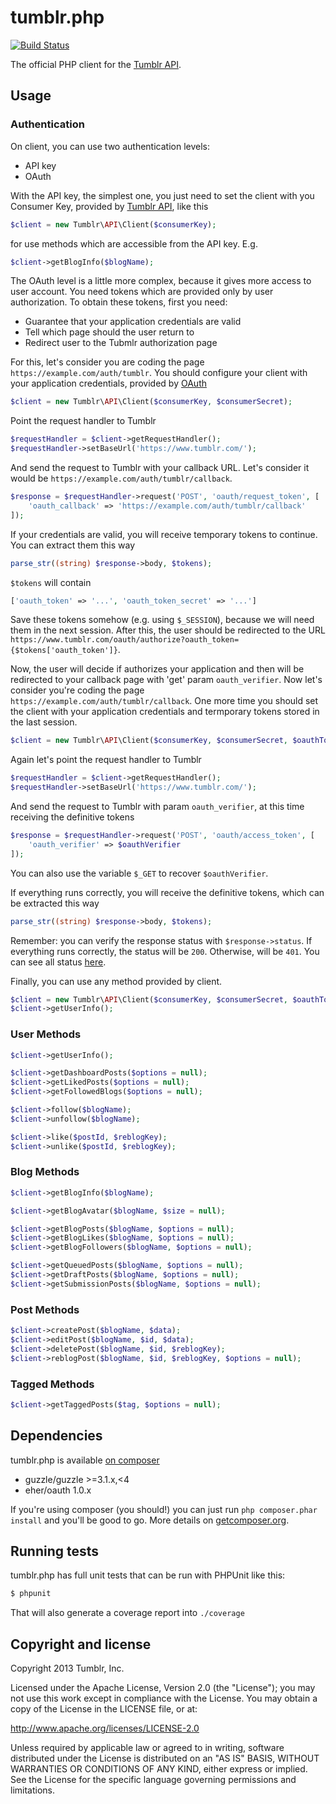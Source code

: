 # tumblr.php

[![Build Status](https://secure.travis-ci.org/tumblr/tumblr.php.png)](http://travis-ci.org/tumblr/tumblr.php)

The official PHP client for the
[Tumblr API](http://www.tumblr.com/docs/en/api/v2).

## Usage

### Authentication

On client, you can use two authentication levels:

- API key
- OAuth

With the API key, the simplest one, you just need to set the client with you Consumer Key, provided by [Tumblr API](https://www.tumblr.com/oauth/apps), like this
``` php
$client = new Tumblr\API\Client($consumerKey);
```
for use methods which are accessible from the API key. E.g.
``` php
$client->getBlogInfo($blogName);
```
The OAuth level is a little more complex, because it gives more access to user account. You need tokens which are provided only by user authorization. To obtain these tokens, first you need:

- Guarantee that your application credentials are valid
- Tell which page should the user return to
- Redirect user to the Tubmlr authorization page

For this, let's consider you are coding the page `https://example.com/auth/tumblr`. You should configure your client with your application credentials, provided by [OAuth](https://www.tumblr.com/oauth/apps)
``` php
$client = new Tumblr\API\Client($consumerKey, $consumerSecret);
```
Point the request handler to Tumblr
``` php
$requestHandler = $client->getRequestHandler();
$requestHandler->setBaseUrl('https://www.tumblr.com/');
```
And send the request to Tumblr with your callback URL. Let's consider it would be `https://example.com/auth/tumblr/callback`.
``` php
$response = $requestHandler->request('POST', 'oauth/request_token', [
    'oauth_callback' => 'https://example.com/auth/tumblr/callback'
]);
```
If your credentials are valid, you will receive temporary tokens to continue. You can extract them this way
``` php
parse_str((string) $response->body, $tokens);
```
`$tokens` will contain
``` php
['oauth_token' => '...', 'oauth_token_secret' => '...']
```
Save these tokens somehow (e.g. using `$_SESSION`), because we will need them in the next session. After this, the user should be redirected to the URL `https://www.tumblr.com/oauth/authorize?oauth_token={$tokens['oauth_token']}`.

Now, the user will decide if authorizes your application and then will be redirected to your callback page with 'get' param `oauth_verifier`. Now let's consider you're coding the page `https://example.com/auth/tumblr/callback`. One more time you should set the client with your application credentials and termporary tokens stored in the last session.
``` php
$client = new Tumblr\API\Client($consumerKey, $consumerSecret, $oauthToken, $oauthTokenSecret);
```
Again let's point the request handler to Tumblr
``` php
$requestHandler = $client->getRequestHandler();
$requestHandler->setBaseUrl('https://www.tumblr.com/');
```
And send the request to Tumblr with param `oauth_verifier`, at this time receiving the definitive tokens
``` php
$response = $requestHandler->request('POST', 'oauth/access_token', [
    'oauth_verifier' => $oauthVerifier
]);
```
You can also use the variable `$_GET` to recover `$oauthVerifier`.

If everything runs correctly, you will receive the definitive tokens, which can be extracted this way
``` php
parse_str((string) $response->body, $tokens);
```
Remember: you can verify the response status with `$response->status`. If everything runs correctly, the status will be `200`. Otherwise, will be `401`. You can see all status [here](http://www.w3.org/Protocols/rfc2616/rfc2616-sec10.html).

Finally, you can use any method provided by client.
``` php
$client = new Tumblr\API\Client($consumerKey, $consumerSecret, $oauthToken, $oauthTokenSecret);
$client->getUserInfo();
```

### User Methods

``` php
$client->getUserInfo();

$client->getDashboardPosts($options = null);
$client->getLikedPosts($options = null);
$client->getFollowedBlogs($options = null);

$client->follow($blogName);
$client->unfollow($blogName);

$client->like($postId, $reblogKey);
$client->unlike($postId, $reblogKey);
```

### Blog Methods

``` php
$client->getBlogInfo($blogName);

$client->getBlogAvatar($blogName, $size = null);

$client->getBlogPosts($blogName, $options = null);
$client->getBlogLikes($blogName, $options = null);
$client->getBlogFollowers($blogName, $options = null);

$client->getQueuedPosts($blogName, $options = null);
$client->getDraftPosts($blogName, $options = null);
$client->getSubmissionPosts($blogName, $options = null);
```

### Post Methods

``` php
$client->createPost($blogName, $data);
$client->editPost($blogName, $id, $data);
$client->deletePost($blogName, $id, $reblogKey);
$client->reblogPost($blogName, $id, $reblogKey, $options = null);
```

### Tagged Methods

``` php
$client->getTaggedPosts($tag, $options = null);
```

## Dependencies

tumblr.php is available
[on composer](https://packagist.org/packages/tumblr/tumblr)

* guzzle/guzzle >=3.1.x,<4 
* eher/oauth 1.0.x

If you're using composer (you should!) you can just run
`php composer.phar install` and you'll be good to go.  More details on
[getcomposer.org](http://getcomposer.org/).

## Running tests

tumblr.php has full unit tests that can be run with PHPUnit like this:

``` bash
$ phpunit
```

That will also generate a coverage report into `./coverage`

## Copyright and license

Copyright 2013 Tumblr, Inc.

Licensed under the Apache License, Version 2.0 (the "License"); you may not
use this work except in compliance with the License. You may obtain a copy of
the License in the LICENSE file, or at:

http://www.apache.org/licenses/LICENSE-2.0

Unless required by applicable law or agreed to in writing, software
distributed under the License is distributed on an "AS IS" BASIS, WITHOUT
WARRANTIES OR CONDITIONS OF ANY KIND, either express or implied. See the
License for the specific language governing permissions and limitations.
